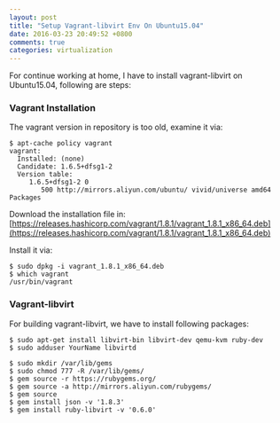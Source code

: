 ```yaml
---
layout: post
title: "Setup Vagrant-libvirt Env On Ubuntu15.04"
date: 2016-03-23 20:49:52 +0800
comments: true
categories: virtualization
---
```

For continue working at home, I have to install vagrant-libvirt on
Ubuntu15.04, following are steps:    

### Vagrant Installation
The vagrant version in repository is too old, examine it via:    

```
$ apt-cache policy vagrant
vagrant:
  Installed: (none)
  Candidate: 1.6.5+dfsg1-2
  Version table:
     1.6.5+dfsg1-2 0
        500 http://mirrors.aliyun.com/ubuntu/ vivid/universe amd64 Packages
```
Download the installation file in:      
[https://releases.hashicorp.com/vagrant/1.8.1/vagrant_1.8.1_x86_64.deb](https://releases.hashicorp.com/vagrant/1.8.1/vagrant_1.8.1_x86_64.deb)    

Install it via:    

```
$ sudo dpkg -i vagrant_1.8.1_x86_64.deb
$ which vagrant
/usr/bin/vagrant
```

### Vagrant-libvirt
For building vagrant-libvirt, we have to install following packages:     

```
$ sudo apt-get install libvirt-bin libvirt-dev qemu-kvm ruby-dev
$ sudo adduser YourName libvirtd

```

```
$ sudo mkdir /var/lib/gems
$ sudo chmod 777 -R /var/lib/gems/
$ gem source -r https://rubygems.org/
$ gem source -a http://mirrors.aliyun.com/rubygems/
$ gem source
$ gem install json -v '1.8.3'
$ gem install ruby-libvirt -v '0.6.0'

```

